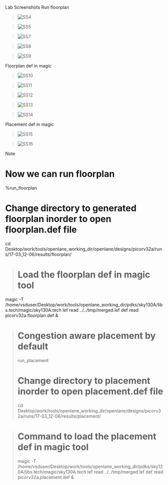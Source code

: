 Lab Screenshots
Run floorplan
> ![SS4](https://github.com/Thamirawaran/VSD_SoC_Design/assets/107134124/7a6a1109-c0e5-4fa1-a03e-b13ce6f1dbfd)

> ![SS5](https://github.com/Thamirawaran/VSD_SoC_Design/assets/107134124/5043508c-2612-4378-bc13-8cc0940edf4c)

> ![SS7](https://github.com/Thamirawaran/VSD_SoC_Design/assets/107134124/38105c70-ee4d-4cc3-92af-faca2d1c2cb2)

> ![SS8](https://github.com/Thamirawaran/VSD_SoC_Design/assets/107134124/6a6a0e84-0b2d-4e5e-bafc-c6f6cf3ddb8a)

> ![SS9](https://github.com/Thamirawaran/VSD_SoC_Design/assets/107134124/45ad5776-a4bb-42e7-afd1-330a9349a348)

Floorplan def in magic
> ![SS10](https://github.com/Thamirawaran/VSD_SoC_Design/assets/107134124/94c81ea1-3af1-4ba3-84d3-01e043943efa)

> ![SS11](https://github.com/Thamirawaran/VSD_SoC_Design/assets/107134124/acc981f7-4573-4af0-a1f7-97de028b099d)

> ![SS12](https://github.com/Thamirawaran/VSD_SoC_Design/assets/107134124/25070e5b-8db5-47ea-bb07-cb4403e185ff)

> ![SS13](https://github.com/Thamirawaran/VSD_SoC_Design/assets/107134124/0327ef1f-1b7f-46cb-95a0-2660b33c9631)

> ![SS14](https://github.com/Thamirawaran/VSD_SoC_Design/assets/107134124/4304e0c7-593a-434b-81f3-dd719dc866e2)

Placement def in magic
> ![SS15](https://github.com/Thamirawaran/VSD_SoC_Design/assets/107134124/4d7d7c45-cf4a-4cf6-aa2e-29dd215603c6)

> ![SS16](https://github.com/Thamirawaran/VSD_SoC_Design/assets/107134124/48fab395-79da-45ff-8aee-943759fd4034)

>[!NOTE]
># Now we can run floorplan
>%run_floorplan
># Change directory to generated floorplan inorder to open floorplan.def file
cd Desktop/work/tools/openlane_working_dir/openlane/designs/picorv32a/runs/17-03_12-06/results/floorplan/

># Load the floorplan def in magic tool
magic -T /home/vsduser/Desktop/work/tools/openlane_working_dir/pdks/sky130A/libs.tech/magic/sky130A.tech lef read ../../tmp/merged.lef def read picorv32a.floorplan.def &
># Congestion aware placement by default
>run_placement
># Change directory to placement inorder to open placement.def file
>cd Desktop/work/tools/openlane_working_dir/openlane/designs/picorv32a/runs/17-03_12-06/results/placement/

># Command to load the placement def in magic tool
>magic -T /home/vsduser/Desktop/work/tools/openlane_working_dir/pdks/sky130A/libs.tech/magic/sky130A.tech lef read ../../tmp/merged.lef def read picorv32a.placement.def &
